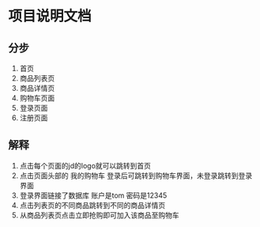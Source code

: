 # 项目说明文档

## 分步
1. 首页
2. 商品列表页
3. 商品详情页
4. 购物车页面
5. 登录页面
6. 注册页面

## 解释
1. 点击每个页面的jd的logo就可以跳转到首页
2. 点击页面头部的 我的购物车 登录后可跳转到购物车界面，未登录跳转到登录界面
3. 登录界面链接了数据库 账户是tom 密码是12345
4. 点击列表页的不同商品跳转到不同的商品详情页
5. 从商品列表页点击立即抢购即可加入该商品至购物车


